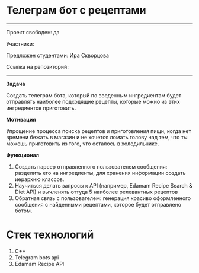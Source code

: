 # Телеграм бот с рецептами

---

Проект свободен: да

Участники: 

Предложен студентами: Ира Скворцова

Ссылка на репозиторий:

---

**Задача**

Создать телеграм бота, который по введенным ингредиентам будет отправлять наиболее подходящие рецепты, которые можно из этих ингредиентов приготовить.

**Мотивация**

Упрощение процесса поиска рецептов и приготовления пищи, когда нет времени бежать в магазин и не хочется ломать голову над тем, что ты можешь приготовить из того, что осталось в холодильнике.

**Функционал**

1. Создать парсер отправленного пользователем сообщения: разделить его на ингредиенты, для хранения информации создать иерархию классов.
2. Научиться делать запросы к API (например, Edamam Recipe Search & Diet API) и вычленять оттуда 5 наиболее релевантных рецептов
3. Обратная связь с пользователем: генерация красиво оформленного сообщения с найденными рецептами, которое будет отправлено ботом.

# Стек технологий

1. C++
2. Telegram bots api
3. Edamam Recipe API
